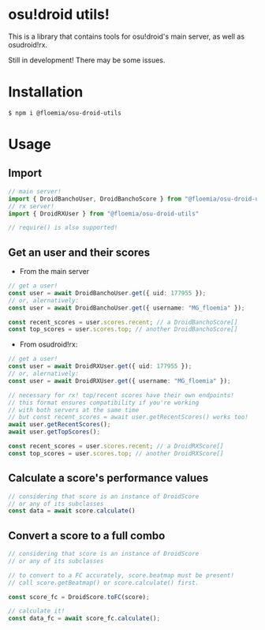 # osu!droid utils!

This is a library that contains tools for osu!droid's main server, as well as osudroid!rx.

Still in development! There may be some issues.

# Installation

```
$ npm i @floemia/osu-droid-utils
```

# Usage

## Import
```ts
// main server!
import { DroidBanchoUser, DroidBanchoScore } from "@floemia/osu-droid-utils"
// rx server!
import { DroidRXUser } from "@floemia/osu-droid-utils"

// require() is also supported!

```
## Get an user and their scores
 - From the main server
```ts
// get a user!
const user = await DroidBanchoUser.get({ uid: 177955 });
// or, alernatively:
const user = await DroidBanchoUser.get({ username: "MG_floemia" });

const recent_scores = user.scores.recent; // a DroidBanchoScore[]
const top_scores = user.scores.top; // another DroidBanchoScore[]
```
- From osudroid!rx:
```ts
// get a user!
const user = await DroidRXUser.get({ uid: 177955 });
// or, alernatively:
const user = await DroidRXUser.get({ username: "MG_floemia" });

// necessary for rx! top/recent scores have their own endpoints!
// this format ensures compatibility if you're working
// with both servers at the same time
// but const recent_scores = await user.getRecentScores() works too!
await user.getRecentScores();
await user.getTopScores();

const recent_scores = user.scores.recent; // a DroidRXScore[]
const top_scores = user.scores.top; // another DroidRXScore[]
```
## Calculate a score's performance values
```ts
// considering that score is an instance of DroidScore
// or any of its subclasses
const data = await score.calculate()
```
## Convert a score to a full combo
```ts
// considering that score is an instance of DroidScore
// or any of its subclasses

// to convert to a FC accurately, score.beatmap must be present!
// call score.getBeatmap() or score.calculate() first.

const score_fc = DroidScore.toFC(score);

// calculate it!
const data_fc = await score_fc.calculate();
```



